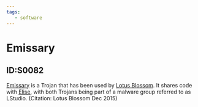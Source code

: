 ```yaml
---
tags:
   - software
---
```

# Emissary
## ID:S0082
[Emissary](software/S0082) is a Trojan that has been used by [Lotus Blossom](groups/G0030). It shares code with [Elise](software/S0081), with both Trojans being part of a malware group referred to as LStudio. (Citation: Lotus Blossom Dec 2015)
